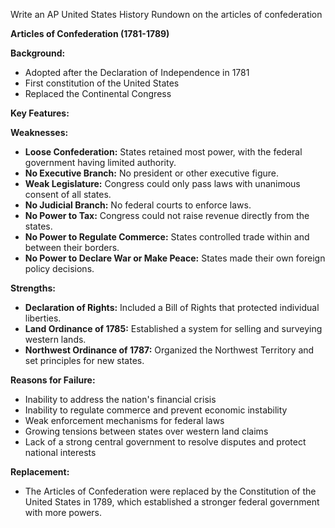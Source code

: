 Write an AP United States History Rundown on the articles of confederation


**Articles of Confederation (1781-1789)**

**Background:**
* Adopted after the Declaration of Independence in 1781
* First constitution of the United States
* Replaced the Continental Congress

**Key Features:**

**Weaknesses:**
* **Loose Confederation:** States retained most power, with the federal government having limited authority.
* **No Executive Branch:** No president or other executive figure.
* **Weak Legislature:** Congress could only pass laws with unanimous consent of all states.
* **No Judicial Branch:** No federal courts to enforce laws.
* **No Power to Tax:** Congress could not raise revenue directly from the states.
* **No Power to Regulate Commerce:** States controlled trade within and between their borders.
* **No Power to Declare War or Make Peace:** States made their own foreign policy decisions.

**Strengths:**
* **Declaration of Rights:** Included a Bill of Rights that protected individual liberties.
* **Land Ordinance of 1785:** Established a system for selling and surveying western lands.
* **Northwest Ordinance of 1787:** Organized the Northwest Territory and set principles for new states.

**Reasons for Failure:**
* Inability to address the nation's financial crisis
* Inability to regulate commerce and prevent economic instability
* Weak enforcement mechanisms for federal laws
* Growing tensions between states over western land claims
* Lack of a strong central government to resolve disputes and protect national interests

**Replacement:**
* The Articles of Confederation were replaced by the Constitution of the United States in 1789, which established a stronger federal government with more powers.